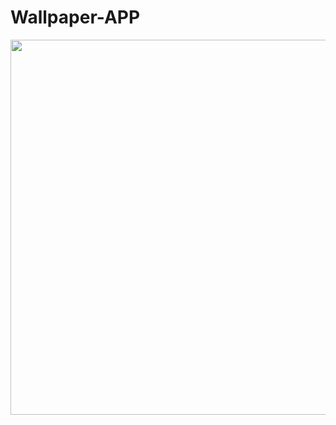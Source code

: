# Wallpaper-APP
<p float="left">
<img src="https://user-images.githubusercontent.com/72120614/117560950-4d3de280-b047-11eb-9bb9-d59ca9aeb8da.png" width="900" height="600" />
